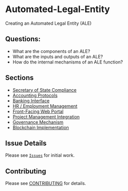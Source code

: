 # Automated-Legal-Entity

Creating an Automated Legal Entity (ALE)

## Questions:

* What are the components of an ALE?
* What are the inputs and outputs of an ALE?
* How do the internal mechanisms of an ALE function?

## Sections

* [Secretary of State Compliance](docs/secretary-of-state-compliance.md)
* [Accounting Protocols](docs/accounting-protocols.md)
* [Banking Interface](docs/banking-interface.md)
* [HR / Employment Management](docs/hr-employment-management.md)
* [Front-Facing Web Portal](docs/front-facing-web-portal.md)
* [Project Management Integration](docs/project-management-integration.md)
* [Governance Mechanism](docs/governance-mechanism.md)
* [Blockchain Implementation](docs/blockchain-implementation.md)

## Issue Details

Please see [`Issues`](issues/) for initial work.

## Contributing

Please see [CONTRIBUTING](CONTRIBUTING.md) for details.
